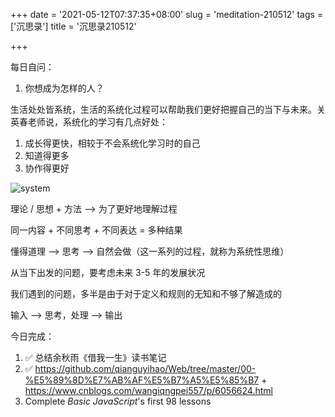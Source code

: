 +++
date = '2021-05-12T07:37:35+08:00'
slug = 'meditation-210512'
tags = ['沉思录']
title = '沉思录210512'

+++

每日自问：

1. 你想成为怎样的人？

生活处处皆系统，生活的系统化过程可以帮助我们更好把握自己的当下与未来。关英春老师说，系统化的学习有几点好处：

1. 成长得更快，相较于不会系统化学习时的自己
2. 知道得更多
3. 协作得更好

![system](https://cdn.jsdelivr.net/gh/tianheg/static@main/img/system.jpg)

理论 / 思想 + 方法 --> 为了更好地理解过程

同一内容 + 不同思考 + 不同表达 = 多种结果

懂得道理 --> 思考 --> 自然会做（这一系列的过程，就称为系统性思维）

从当下出发的问题，要考虑未来 3-5 年的发展状况

我们遇到的问题，多半是由于对于定义和规则的无知和不够了解造成的

输入 --> 思考，处理 --> 输出

今日完成：

1. :white_check_mark: 总结余秋雨《借我一生》读书笔记
2. :white_check_mark: <https://github.com/qianguyihao/Web/tree/master/00-%E5%89%8D%E7%AB%AF%E5%B7%A5%E5%85%B7> + <https://www.cnblogs.com/wangiqngpei557/p/6056624.html>
3. Complete _Basic JavaScript_'s first 98 lessons
